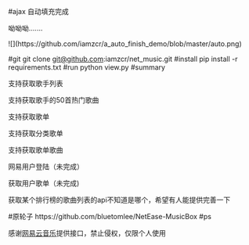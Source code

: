 #ajax 自动填充完成
<p>呦呦呦.......</p>
![](https://github.com/iamzcr/a_auto_finish_demo/blob/master/auto.png)


#git
git clone git@github.com:iamzcr/net_music.git
#install
pip install -r requirements.txt
#run
python view.py
#summary
<p>支持获取歌手列表</p>
<p>支持获取歌手的50首热门歌曲</p>
<p>支持获取歌单</p>
<p>支持获取分类歌单</p>
<p>支持获取歌单歌曲</p>
<p>网易用户登陆（未完成）</p>
<p>获取用户歌单（未完成)</p>
<p>获取某个排行榜的歌曲列表的api不知道是哪个，希望有人能提供完善一下</p>
#原轮子
https://github.com/bluetomlee/NetEase-MusicBox
#ps
<p>感谢<a href="http://music.163.com/#/">网易云音乐</a>提供接口，禁止侵权，仅限个人使用</p>
